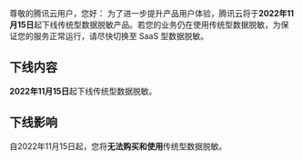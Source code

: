 尊敬的腾讯云用户，您好：
为了进一步提升产品用户体验，腾讯云将于**2022年11月15日**起下线传统型数据脱敏产品。若您的业务仍在使用传统型数据脱敏，为保证您的服务正常运行，请尽快切换至 SaaS 型数据脱敏。

## 下线内容
**2022年11月15日**起下线传统型数据脱敏。

## 下线影响
自2022年11月15日起，您将**无法购买和使用**传统型数据脱敏。
